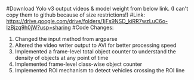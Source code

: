 #Download Yolo v3 output videos & model weight from below link. (I can't copy them to github because of size restrictions!)
#Link: https://drive.google.com/drive/folders/1jFs9NSD_kiRR7wzLuC6o-IzBjzq9h0jW?usp=sharing
#Code Changes:

1. Changed the input method from argparse
2. Altered the video writer output to AVI for better processing speed
3. Implemented a frame-level total object counter to understand the density of objects at any point of time
4. Implemented frame-level class-wise object counter
5. Implemented ROI mechanism to detect vehicles crossing the ROI line
